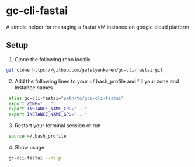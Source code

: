 # gc-cli-fastai
A simple helper for managing a fastai VM instance on google cloud platform 

## Setup

1. Clone the following repo locally 

```bash
git clone https://github.com/galstyankaren/gc-cli-fastai.git
```

2. Add the following lines to your ~/.bash_profile  and fill your zone and instance names

```bash
 alias gc-cli-fastai="path/to/gci-cli-fastai" 
 export ZONE="..."`
 export INSTANCE_NAME_CPU="..." 
 export INSTANCE_NAME_GPU="..."
 ```
3. Restart your terminal session or run  
```bash
 source ~/.bash_profile
 ```

4. Show usage

```bash
 gc-cli-fastai --help
 ```